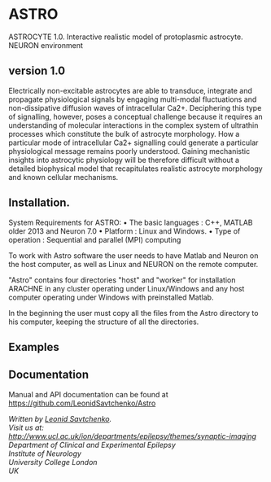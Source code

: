 # ASTRO

ASTROCYTE 1.0. Interactive realistic model of protoplasmic astrocyte. NEURON environment

## version 1.0

<p> Electrically non-excitable astrocytes are able to transduce, integrate and propagate physiological signals by engaging 
multi-modal fluctuations and non-dissipative diffusion waves of intracellular Ca2+. Deciphering this type of signalling, 
however, poses a conceptual challenge because it requires an understanding of molecular interactions in the complex 
system of ultrathin processes which constitute the bulk of astrocyte morphology. How a particular mode of intracellular 
Ca2+ signalling could generate a particular physiological message remains poorly understood. Gaining mechanistic insights 
into astrocytic physiology will be therefore difficult without a detailed biophysical model that recapitulates realistic 
astrocyte morphology and known cellular mechanisms.
</p>






## Installation. 

System Requirements for ASTRO:
•	The basic languages : C++, MATLAB older 2013 and Neuron 7.0
•	Platform : Linux and Windows. 
•	Type of operation : Sequential and parallel (MPI) computing


To work with Astro software the user needs to have Matlab and Neuron on the host computer, as well as Linux and NEURON on the remote computer. 


"Astro" contains four directories  "host" and "worker"  for installation ARACHNE in any cluster operating under Linux/Windows and any host computer 
operating under Windows with preinstalled Matlab. 

In the beginning the user must copy all the files from the Astro directory to his computer, keeping the structure of all the directories.



## Examples



## Documentation

Manual and API documentation can be found at https://github.com/LeonidSavtchenko/Astro



<address>

Written by <a href="mailto:savtchenko#yahoo.com">Leonid Savtchenko</a>.<br> 
Visit us at:<br>
http://www.ucl.ac.uk/ion/departments/epilepsy/themes/synaptic-imaging <br>
Department of Clinical and Experimental Epilepsy<br>
Institute of Neurology<br>
University College London<br>
UK<br>

</address>

